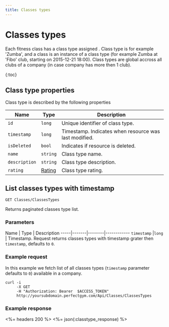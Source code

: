 ```yaml
---
title: Classes types
---
```


# Classes types

Each fitness class has a class type assigned . Class type is for example 'Zumba', 
and a class is an instance of a class type (for example Zumba at 'Fibo' club, starting on 2015-12-21 18:00).
Class types are global accross all clubs of a company (in case company has more then 1 club).

{:toc}


## <a name="properties"></a>Class type properties

Class type is described by the following properties

Name         | Type     | Description
-----|-------|-----------------------
`id`         |`long`    | Unique identifier of class type.
`timestamp`  |`long`    | Timestamp. Indicates when resource was last modified.
`isDeleted`  |`bool`    | Indicates if resource is deleted.
`name`       |`string`  | Class type name.
`description`|`string`  | Class type description.
`rating`     |[Rating][]| Class type rating.



## List classes types with timestamp

    GET Classes/ClassesTypes

Returns paginated classes type list.


### Parameters

Name         | Type   | Description
-----|-------|--------|------------
`timestamp`  |`long`  | Timestamp. Request returns classes types with timestamp grater then `timestamp`, defaults to `0`.


### Example request

In this example we fetch list of all classes types (`timestamp` parameter defaults to `0`) 
available in a company.

``` command-line
curl -i 
     -X GET 
     -H "Authorization: Bearer  $ACCESS_TOKEN"  
     http://yoursubdomain.perfectgym.com/Api/Classes/ClassesTypes
```


### Example response

<%= headers 200 %>
<%= json(:classtype_response) %>


[Rating]:  /Api/classes/ratings#properties